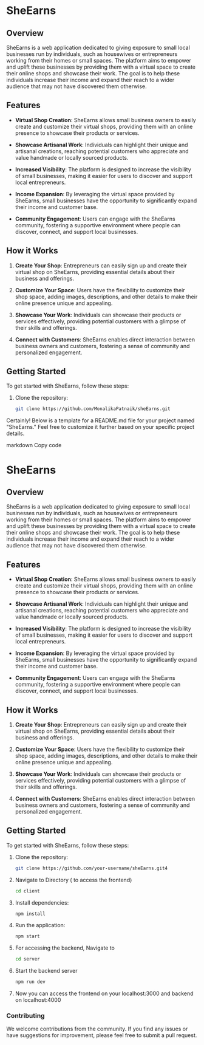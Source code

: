 # SheEarns

## Overview

SheEarns is a web application dedicated to giving exposure to small local businesses run by individuals, such as housewives or entrepreneurs working from their homes or small spaces. The platform aims to empower and uplift these businesses by providing them with a virtual space to create their online shops and showcase their work. The goal is to help these individuals increase their income and expand their reach to a wider audience that may not have discovered them otherwise.

## Features

- **Virtual Shop Creation**: SheEarns allows small business owners to easily create and customize their virtual shops, providing them with an online presence to showcase their products or services.

- **Showcase Artisanal Work**: Individuals can highlight their unique and artisanal creations, reaching potential customers who appreciate and value handmade or locally sourced products.

- **Increased Visibility**: The platform is designed to increase the visibility of small businesses, making it easier for users to discover and support local entrepreneurs.

- **Income Expansion**: By leveraging the virtual space provided by SheEarns, small businesses have the opportunity to significantly expand their income and customer base.

- **Community Engagement**: Users can engage with the SheEarns community, fostering a supportive environment where people can discover, connect, and support local businesses.

## How it Works

1. **Create Your Shop**: Entrepreneurs can easily sign up and create their virtual shop on SheEarns, providing essential details about their business and offerings.

2. **Customize Your Space**: Users have the flexibility to customize their shop space, adding images, descriptions, and other details to make their online presence unique and appealing.

3. **Showcase Your Work**: Individuals can showcase their products or services effectively, providing potential customers with a glimpse of their skills and offerings.

4. **Connect with Customers**: SheEarns enables direct interaction between business owners and customers, fostering a sense of community and personalized engagement.

## Getting Started

To get started with SheEarns, follow these steps:

1. Clone the repository:

   ```bash
   git clone https://github.com/MonalikaPatnaik/sheEarns.git

   
Certainly! Below is a template for a README.md file for your project named "SheEarns." Feel free to customize it further based on your specific project details.

markdown
Copy code
# SheEarns

## Overview

SheEarns is a web application dedicated to giving exposure to small local businesses run by individuals, such as housewives or entrepreneurs working from their homes or small spaces. The platform aims to empower and uplift these businesses by providing them with a virtual space to create their online shops and showcase their work. The goal is to help these individuals increase their income and expand their reach to a wider audience that may not have discovered them otherwise.

## Features

- **Virtual Shop Creation**: SheEarns allows small business owners to easily create and customize their virtual shops, providing them with an online presence to showcase their products or services.

- **Showcase Artisanal Work**: Individuals can highlight their unique and artisanal creations, reaching potential customers who appreciate and value handmade or locally sourced products.

- **Increased Visibility**: The platform is designed to increase the visibility of small businesses, making it easier for users to discover and support local entrepreneurs.

- **Income Expansion**: By leveraging the virtual space provided by SheEarns, small businesses have the opportunity to significantly expand their income and customer base.

- **Community Engagement**: Users can engage with the SheEarns community, fostering a supportive environment where people can discover, connect, and support local businesses.

## How it Works

1. **Create Your Shop**: Entrepreneurs can easily sign up and create their virtual shop on SheEarns, providing essential details about their business and offerings.

2. **Customize Your Space**: Users have the flexibility to customize their shop space, adding images, descriptions, and other details to make their online presence unique and appealing.

3. **Showcase Your Work**: Individuals can showcase their products or services effectively, providing potential customers with a glimpse of their skills and offerings.

4. **Connect with Customers**: SheEarns enables direct interaction between business owners and customers, fostering a sense of community and personalized engagement.

## Getting Started

To get started with SheEarns, follow these steps:

1. Clone the repository:

   ```bash
   git clone https://github.com/your-username/sheEarns.git4

2. Navigate to Directory ( to access the frontend)
    ```bash
    cd client
    
3. Install dependencies:

   ```bash
   npm install

4. Run the application:

   ```bash
   npm start

5. For accessing the backend, Navigate to
   ```bash
   cd server

6. Start the backend server
   ```bash
   npm run dev

7. Now you can access the frontend on your localhost:3000 and backend on localhost:4000     

 ### Contributing
We welcome contributions from the community. If you find any issues or have suggestions for improvement, please feel free to submit a pull request. 
